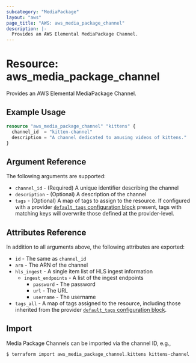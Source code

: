 ```yaml
---
subcategory: "MediaPackage"
layout: "aws"
page_title: "AWS: aws_media_package_channel"
description: |-
  Provides an AWS Elemental MediaPackage Channel.
---
```


# Resource: aws_media_package_channel

Provides an AWS Elemental MediaPackage Channel.

## Example Usage

```terraform
resource "aws_media_package_channel" "kittens" {
  channel_id  = "kitten-channel"
  description = "A channel dedicated to amusing videos of kittens."
}
```

## Argument Reference

The following arguments are supported:

* `channel_id` - (Required) A unique identifier describing the channel
* `description` - (Optional) A description of the channel
* `tags` - (Optional) A map of tags to assign to the resource. If configured with a provider [`default_tags` configuration block](/docs/providers/aws/index.html#default_tags-configuration-block) present, tags with matching keys will overwrite those defined at the provider-level.

## Attributes Reference

In addition to all arguments above, the following attributes are exported:

* `id` - The same as `channel_id`
* `arn` - The ARN of the channel
* `hls_ingest` - A single item list of HLS ingest information
    * `ingest_endpoints` - A list of the ingest endpoints
        * `password` - The password
        * `url` - The URL
        * `username` - The username
* `tags_all` - A map of tags assigned to the resource, including those inherited from the provider [`default_tags` configuration block](/docs/providers/aws/index.html#default_tags-configuration-block).

## Import

Media Package Channels can be imported via the channel ID, e.g.,

```
$ terraform import aws_media_package_channel.kittens kittens-channel
```
